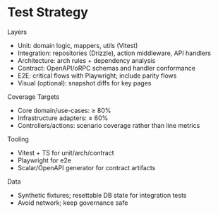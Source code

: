 # Test Strategy

Layers
- Unit: domain logic, mappers, utils (Vitest)
- Integration: repositories (Drizzle), action middleware, API handlers
- Architecture: arch rules + dependency analysis
- Contract: OpenAPI/oRPC schemas and handler conformance
- E2E: critical flows with Playwright; include parity flows
- Visual (optional): snapshot diffs for key pages

Coverage Targets
- Core domain/use-cases: ≥ 80%
- Infrastructure adapters: ≥ 60%
- Controllers/actions: scenario coverage rather than line metrics

Tooling
- Vitest + TS for unit/arch/contract
- Playwright for e2e
- Scalar/OpenAPI generator for contract artifacts

Data
- Synthetic fixtures; resettable DB state for integration tests
- Avoid network; keep governance safe
